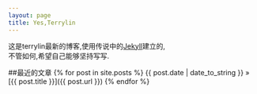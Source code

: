 ```yaml
---
layout: page
title: Yes,Terrylin
---
```


这是terrylin最新的博客,使用传说中的[Jekyll](https://github.com/mojombo/jekyll)建立的,  
不管如何,希望自己能够坚持写写.

##最近的文章
{% for post in site.posts %}
{{ post.date | date_to_string }} » [{{ post.title }}]({{ post.url }})
{% endfor %}


